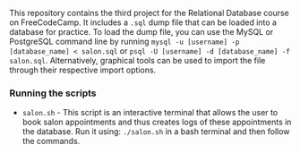 This repository contains the third project for the Relational Database course on FreeCodeCamp. It includes a `.sql` dump file that can be loaded into a database for practice. To load the dump file, you can use the MySQL or PostgreSQL command line by running `mysql -u [username] -p [database_name] < salon.sql` or `psql -U [username] -d [database_name] -f salon.sql`. Alternatively, graphical tools can be used to import the file through their respective import options.

### Running the scripts

- `salon.sh` - This script is an interactive terminal that allows the user to book salon appointments and thus creates logs of these appointments in the database. Run it using: `./salon.sh` in a bash terminal and then follow the commands.
